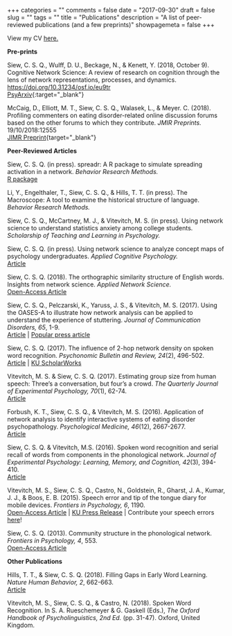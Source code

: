 +++
categories = ""
comments = false
date = "2017-09-30"
draft = false
slug = ""
tags = ""
title = "Publications"
description = "A list of peer-reviewed publications (and a few preprints)"
showpagemeta = false
+++

View my CV [here.](https://www.dropbox.com/s/l3bdgkxzrcpahmn/Siew_CV_Dec2018.pdf?dl=0)     

**Pre-prints**

Siew, C. S. Q., Wulff, D. U., Beckage, N., & Kenett, Y. (2018, October 9). Cognitive Network Science: A review of research on cognition through the lens of network representations, processes, and dynamics. https://doi.org/10.31234/osf.io/eu9tr    
[PsyArxiv](https://psyarxiv.com/eu9tr){:target="_blank"}

McCaig, D., Elliott, M. T., Siew, C. S. Q., Walasek, L., & Meyer. C. (2018). Profiling commenters on eating disorder-related online discussion forums based on the other forums to which they contribute. *JMIR Preprints.* 19/10/2018:12555      
[JIMR Preprint](https://preprints.jmir.org/preprint/12555){target="_blank"}

**Peer-Reviewed Articles** 

Siew, C. S. Q. (in press). spreadr: A R package to simulate spreading activation in a network. *Behavior Research Methods.*   
[R package]()

Li, Y., Engelthaler, T., Siew, C. S. Q., & Hills, T. T. (in press). The Macroscope: A tool to examine the historical structure of language. *Behavior Research Methods.*     

Siew, C. S. Q., McCartney, M. J., & Vitevitch, M. S. (in press). Using network science to understand statistics anxiety among college students. *Scholarship of Teaching and Learning in Psychology.*    

Siew, C. S. Q. (in press). Using network science to analyze concept maps of psychology undergraduates. *Applied Cognitive Psychology.*    
[Article]()

Siew, C. S. Q. (2018). The orthographic similarity structure of English words. Insights from network science. *Applied Network Science.*    
[Open-Access Article](https://rdcu.be/1TxE)

Siew, C. S. Q., Pelczarski, K., Yaruss, J. S., & Vitevitch, M. S. (2017). Using the OASES-A to illustrate how network analysis can be applied to understand the experience of stuttering. *Journal of Communication Disorders, 65*, 1-9.   
[Article](http://www.sciencedirect.com/science/article/pii/S0021992416301782) | [Popular press article](http://atlasofscience.org/a-network-of-stuttering/)

Siew, C. S. Q. (2017). The influence of 2-hop network density on spoken word recognition. *Psychonomic Bulletin and Review, 24*(2), 496-502.  
[Article](https://link.springer.com/article/10.3758%2Fs13423-016-1103-9) | [KU ScholarWorks](https://kuscholarworks.ku.edu/handle/1808/21111)

Vitevitch, M. S. & Siew, C. S. Q. (2017). Estimating group size from human speech: Three’s a conversation, but four’s a crowd. *The Quarterly Journal of Experimental Psychology, 70*(1), 62-74.  
[Article](http://www.tandfonline.com/doi/abs/10.1080/17470218.2015.1122070)

Forbush, K. T., Siew, C. S. Q., & Vitevitch, M. S. (2016). Application of network analysis to identify interactive systems of eating disorder psychopathology. *Psychological Medicine, 46*(12), 2667-2677.  
[Article](https://doi.org/10.1017/S003329171600012X)

Siew, C. S. Q. & Vitevitch, M.S. (2016). Spoken word recognition and serial recall of words from components in the phonological network. *Journal of Experimental Psychology: Learning, Memory, and Cognition, 42*(3), 394-410.  
[Article](http://dx.doi.org/10.1037/xlm0000139)

Vitevitch, M. S., Siew, C. S. Q., Castro, N., Goldstein, R., Gharst, J. A., Kumar, J. J., & Boos, E. B. (2015). Speech error and tip of the tongue diary for mobile devices. *Frontiers in Psychology, 6*, 1190.  
[Open-Access Article](http://journal.frontiersin.org/article/10.3389/fpsyg.2015.01190/abstract) | [KU Press Release](http://today.ku.edu/2015/07/30/web-based-tool-enables-public-track-tip-tongue-states-and-speech-errors) | Contribute your speech errors [here](http://spedi.ku.edu/)!

Siew, C. S. Q. (2013). Community structure in the phonological network. *Frontiers in Psychology, 4*, 553.  
[Open-Access Article](http://journal.frontiersin.org/Journal/10.3389/fpsyg.2013.00553/abstract)

**Other Publications** 

Hills, T. T., & Siew, C. S. Q. (2018). Filling Gaps in Early Word Learning. *Nature Human Behavior, 2*, 662-663.   
[Article](https://www.nature.com/articles/s41562-018-0428-y)  

Vitevitch, M. S., Siew, C. S. Q., & Castro, N. (2018). Spoken Word Recognition. In S. A. Rueschemeyer & G. Gaskell (Eds.), *The Oxford Handbook of Psycholinguistics, 2nd Ed.* (pp. 31-47). Oxford, United Kingdom.

